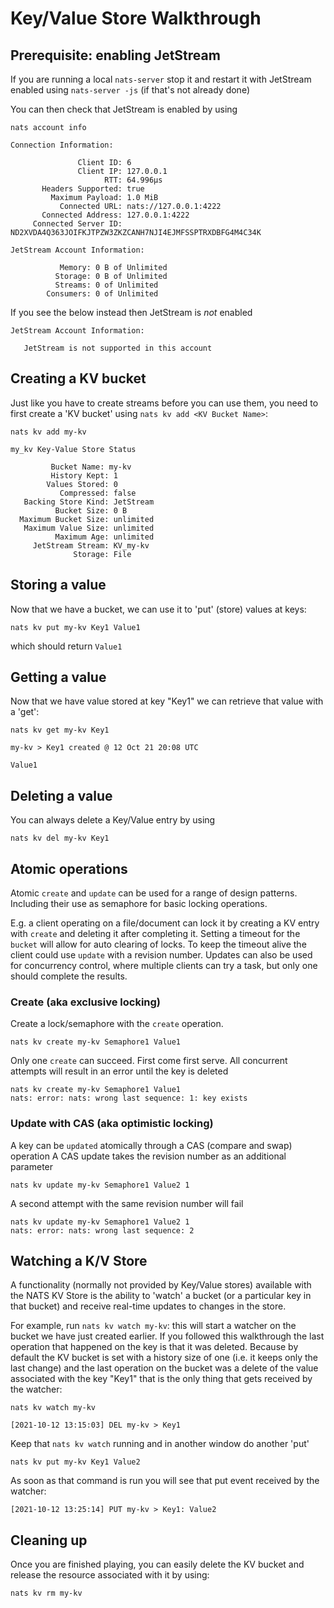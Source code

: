 # Key/Value Store Walkthrough

## Prerequisite: enabling JetStream

If you are running a local `nats-server` stop it and restart it with JetStream enabled using `nats-server -js` (if that's not already done)

You can then check that JetStream is enabled by using

```shell
nats account info
```

```
Connection Information:

               Client ID: 6
               Client IP: 127.0.0.1
                     RTT: 64.996µs
       Headers Supported: true
         Maximum Payload: 1.0 MiB
           Connected URL: nats://127.0.0.1:4222
       Connected Address: 127.0.0.1:4222
     Connected Server ID: ND2XVDA4Q363JOIFKJTPZW3ZKZCANH7NJI4EJMFSSPTRXDBFG4M4C34K

JetStream Account Information:

           Memory: 0 B of Unlimited
          Storage: 0 B of Unlimited
          Streams: 0 of Unlimited
        Consumers: 0 of Unlimited 
```

If you see the below instead then JetStream is _not_ enabled

```
JetStream Account Information:

   JetStream is not supported in this account
```

## Creating a KV bucket

Just like you have to create streams before you can use them, you need to first create a 'KV bucket' using `nats kv add <KV Bucket Name>`:

```shell
nats kv add my-kv
```

```
my_kv Key-Value Store Status

         Bucket Name: my-kv
         History Kept: 1
        Values Stored: 0
           Compressed: false
   Backing Store Kind: JetStream
          Bucket Size: 0 B
  Maximum Bucket Size: unlimited
   Maximum Value Size: unlimited
          Maximum Age: unlimited
     JetStream Stream: KV_my-kv
              Storage: File
```

## Storing a value

Now that we have a bucket, we can use it to 'put' (store) values at keys:

```shell
nats kv put my-kv Key1 Value1
```

which should return `Value1`

## Getting a value

Now that we have value stored at key "Key1" we can retrieve that value with a 'get':

```shell
nats kv get my-kv Key1
```

```
my-kv > Key1 created @ 12 Oct 21 20:08 UTC

Value1
```

## Deleting a value

You can always delete a Key/Value entry by using 
```shell
nats kv del my-kv Key1
```

## Atomic operations

Atomic `create` and `update` can be used for a range of design patterns. Including their use as semaphore for basic locking operations. 

E.g. a client operating on a file/document can lock it by creating a KV entry with `create` and deleting it after completing it. Setting a timeout for the `bucket` will allow for auto clearing of locks. To keep the timeout alive the client could use `update` with a revision number. Updates can also be used for concurrency control, where multiple clients can try a task, but only one should complete the results.

### Create (aka exclusive locking)
Create a lock/semaphore with the `create` operation.
```shell 
nats kv create my-kv Semaphore1 Value1
```
Only one `create` can succeed. First come first serve. All concurrent attempts will result in an error until the key is deleted
```shell 
nats kv create my-kv Semaphore1 Value1
nats: error: nats: wrong last sequence: 1: key exists
```

### Update with CAS (aka optimistic locking)
A key can be `updated` atomically through a CAS (compare and swap) operation
A CAS update takes the revision number as an additional parameter

```shell 
nats kv update my-kv Semaphore1 Value2 1
```

A second attempt with the same revision number will fail

```shell 
nats kv update my-kv Semaphore1 Value2 1
nats: error: nats: wrong last sequence: 2
```

## Watching a K/V Store

A functionality (normally not provided by Key/Value stores) available with the NATS KV Store is the ability to 'watch' a bucket (or a particular key in that bucket) and receive real-time updates to changes in the store.

For example, run `nats kv watch my-kv`: this will start a watcher on the bucket we have just created earlier. If you followed this walkthrough the last operation that happened on the key is that it was deleted. Because by default the KV bucket is set with a history size of one (i.e. it keeps only the last change) and the last operation on the bucket was a delete of the value associated with the key "Key1" that is the only thing that gets received by the watcher:

```shell
nats kv watch my-kv
```

```
[2021-10-12 13:15:03] DEL my-kv > Key1
```

Keep that `nats kv watch` running and in another window do another 'put'

```shell
nats kv put my-kv Key1 Value2
```

As soon as that command is run you will see that put event received by the watcher:

```shell
[2021-10-12 13:25:14] PUT my-kv > Key1: Value2
```

## Cleaning up

Once you are finished playing, you can easily delete the KV bucket and release the resource associated with it by using:

```shell
nats kv rm my-kv
```
